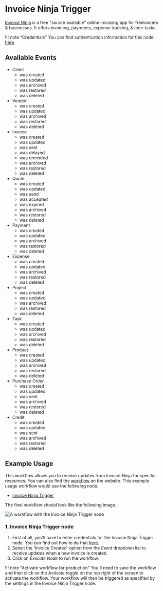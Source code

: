 # Invoice Ninja Trigger

[Invoice Ninja](https://www.invoiceninja.com/) is a free "source available" online invoicing app for freelancers & businesses. It offers invoicing, payments, expense tracking, & time-tasks.

!!! note "Credentials"
    You can find authentication information for this node [here](/integrations/builtin/credentials/invoiceNinja/).

## Available Events

* Client
    * was created
    * was updated
    * was archived
    * was restored
    * was deleted
* Vendor
    * was created
    * was updated
    * was archived
    * was restored
    * was deleted
* Invoice
    * was created
    * was updated
    * was sent
    * was delayed
    * was reminded
    * was archived
    * was restored
    * was deleted
* Quote
    * was created
    * was updated
    * was send
    * was accepted
    * was expired
    * was archived
    * was restored
    * was deleted
* Payment
    * was created
    * was updated
    * was archived
    * was restored
    * was deleted
* Expense
    * was created
    * was updated
    * was archived
    * was restored
    * was deleted
* Project
    * was created
    * was updated
    * was archived
    * was restored
    * was deleted
* Task
    * was created
    * was updated
    * was archived
    * was restored
    * was deleted
* Product
    * was created
    * was updated
    * was archived
    * was restored
    * was deleted
* Purchase Order
    * was created
    * was updated
    * was sent
    * was archived
    * was restored
    * was deleted
* Credit
    * was created
    * was updated
    * was sent
    * was archived
    * was restored
    * was deleted

## Example Usage

This workflow allows you to receive updates from Invoice Ninja for specific resources. You can also find the [workflow](https://n8n.io/workflows/535) on the website. This example usage workflow would use the following node.

- [Invoice Ninja Trigger]()

The final workflow should look like the following image.

![A workflow with the Invoice Ninja Trigger node](/_images/integrations/builtin/trigger-nodes/invoiceninjatrigger/workflow.png)


### 1. Invoice Ninja Trigger node

1. First of all, you'll have to enter credentials for the Invoice Ninja Trigger node. You can find out how to do that [here](/integrations/builtin/credentials/invoiceNinja/).
2. Select the 'Invoice Created' option from the *Event* dropdown list to receive updates when a new invoice is created.
3. Click on *Execute Node* to run the workflow.

!!! note "Activate workflow for production"
    You'll need to save the workflow and then click on the Activate toggle on the top right of the screen to activate the workflow. Your workflow will then be triggered as specified by the settings in the Invoice Ninja Trigger node.

